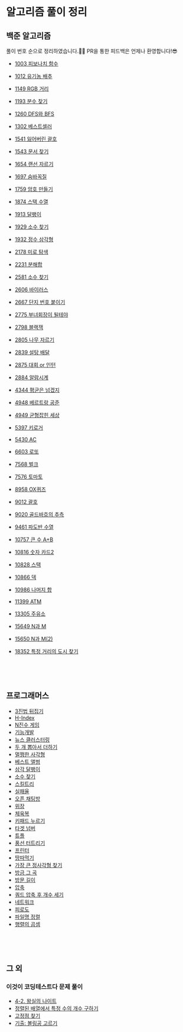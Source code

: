 # 알고리즘 풀이 정리

## 백준 알고리즘

풀이 번호 순으로 정리하였습니다.👩‍💻 PR을 통한 피드백은 언제나 환영합니다!😎

- [1003 피보나치 함수](https://github.com/Be-beee/TIL-2/tree/main/Solution/BOJ/fibonacci_1003.swift)
- [1012 유기농 배추](https://github.com/Be-beee/TIL-2/tree/main/Solution/BOJ/lettuce_1012.swift)
- [1149 RGB 거리](https://github.com/Be-beee/TIL-2/tree/main/Solution/BOJ/RGB_distance_1149.swift)
- [1193 분수 찾기](https://github.com/Be-beee/TIL-2/tree/main/Solution/BOJ/finding_fraction.swift)
- [1260 DFS와 BFS](https://github.com/Be-beee/TIL-2/tree/main/Solution/BOJ/dfs_bfs_1260.swift)
- [1302 베스트셀러](https://github.com/Be-beee/TIL-2/tree/main/Solution/BOJ/bestseller_1302.swift)
- [1541 잃어버린 괄호](https://github.com/Be-beee/TIL-2/tree/main/Solution/BOJ/ps_1541.swift)
- [1543 문서 찾기](https://github.com/Be-beee/TIL-2/tree/main/Solution/BOJ/searching_document_1543.swift)
- [1654 랜선 자르기](https://github.com/Be-beee/TIL-2/tree/main/Solution/BOJ/Cutting_Line_1654.swift)
- [1697 숨바꼭질](https://github.com/Be-beee/TIL-2/tree/main/Solution/BOJ/hideandseek_1697.swift)
- [1759 암호 만들기](https://github.com/Be-beee/TIL-2/tree/main/Solution/BOJ/Making_Pw_1759.swift)
- [1874 스택 수열](https://github.com/Be-beee/TIL-2/tree/main/Solution/BOJ/stack_progression_1874.swift)
- [1913 달팽이](https://github.com/Be-beee/TIL-2/tree/main/Solution/BOJ/snail_1913.swift)
- [1929 소수 찾기](https://github.com/Be-beee/TIL-2/tree/main/Solution/BOJ/finding_prime_1929.swift)
- [1932 정수 삼각형](https://github.com/Be-beee/TIL-2/tree/main/Solution/BOJ/triangle_1932.swift)


- [2178 미로 탐색](https://github.com/Be-beee/TIL-2/tree/main/Solution/BOJ/maze_2178.swift)
- [2231 분해합](https://github.com/Be-beee/TIL-2/tree/main/Solution/BOJ/Divided_sum_2231.swift)
- [2581 소수 찾기](https://github.com/Be-beee/TIL-2/tree/main/Solution/BOJ/prime_2581.swift)
- [2606 바이러스](https://github.com/Be-beee/TIL-2/tree/main/Solution/BOJ/virus_2606.swift)
- [2667 단지 번호 붙이기](https://github.com/Be-beee/TIL-2/tree/main/Solution/BOJ/zipcode_2667.swift)
- [2775 부녀회장이 될테야](https://github.com/Be-beee/TIL-2/tree/main/Solution/BOJ/apartment_2775.swift)
- [2798 블랙잭](https://github.com/Be-beee/TIL-2/tree/main/Solution/BOJ/blackjack_2798.swift)
- [2805 나무 자르기](https://github.com/Be-beee/TIL-2/tree/main/Solution/BOJ/cutting_tree_2805.swift)
- [2839 설탕 배달](https://github.com/Be-beee/TIL-2/tree/main/Solution/BOJ/sugar_2839.swift)
- [2875 대회 or 인턴](https://github.com/Be-beee/TIL-2/tree/main/Solution/BOJ/contest_or_intern_2875.swift)
- [2884 알람시계](https://github.com/Be-beee/TIL-2/tree/main/Solution/BOJ/alarm_clock_2884.swift)


- [4344 평균은 넘겠지](https://github.com/Be-beee/TIL-2/tree/main/Solution/BOJ/average_4344.swift)
- [4948 베르트랑 공준](https://github.com/Be-beee/TIL-2/tree/main/Solution/BOJ/bertrand_4948.swift)
- [4949 균형잡힌 세상](https://github.com/Be-beee/TIL-2/tree/main/Solution/BOJ/balance_4949.swift)
- [5397 키로거](https://github.com/Be-beee/TIL-2/tree/main/Solution/BOJ/keylogger_5397.swift)
- [5430 AC](https://github.com/Be-beee/TIL-2/tree/main/Solution/BOJ/AC_5430.swift)
- [6603 로또](https://github.com/Be-beee/TIL-2/tree/main/Solution/BOJ/lotto_6603.swift)
- [7568 벌크](https://github.com/Be-beee/TIL-2/tree/main/Solution/BOJ/Bulk_7568.swift)
- [7576 토마토](https://github.com/Be-beee/TIL-2/tree/main/Solution/BOJ/tomato_7576.swift)
- [8958 OX퀴즈](https://github.com/Be-beee/TIL-2/tree/main/Solution/BOJ/OXquiz_8958.swift)
- [9012 괄호](https://github.com/Be-beee/TIL-2/tree/main/Solution/BOJ/parenthesis_string_9012.swift)
- [9020 골드바흐의 추측](https://github.com/Be-beee/TIL-2/tree/main/Solution/BOJ/goldbach_9020.swift)
- [9461 파도반 수열](https://github.com/Be-beee/TIL-2/tree/main/Solution/BOJ/spiral_9461.swift)


- [10757 큰 수 A+B](https://github.com/Be-beee/TIL-2/tree/main/Solution/BOJ/Add_bigNumbers_10757.swift)
- [10816 숫자 카드2](https://github.com/Be-beee/TIL-2/tree/main/Solution/BOJ/number_card2_10816.swift)
- [10828 스택](https://github.com/Be-beee/TIL-2/tree/main/Solution/BOJ/stack_10828.swift)
- [10866 덱](https://github.com/Be-beee/TIL-2/tree/main/Solution/BOJ/deque_10866.swift)
- [10986 나머지 합](https://github.com/Be-beee/TIL-2/tree/main/Solution/BOJ/10986.swift)
- [11399 ATM](https://github.com/Be-beee/TIL-2/tree/main/Solution/BOJ/ATM_11399.swift)
- [13305 주유소](https://github.com/Be-beee/TIL-2/tree/main/Solution/BOJ/Gas_station_13305.swift)
- [15649 N과 M](https://github.com/Be-beee/TIL-2/tree/main/Solution/BOJ/N_and_M_15649.swift)
- [15650 N과 M(2)](https://github.com/Be-beee/TIL-2/tree/main/Solution/BOJ/N_and_M_15650.swift)
- [18352 특정 거리의 도시 찾기](https://github.com/Be-beee/TIL-2/tree/main/Solution/BOJ/special_distance_city_18352.swift)

<br>
<br>
<br>

## 프로그래머스

- [3진법 뒤집기](https://github.com/Be-beee/TIL-2/tree/main/Solution/programmers_base_3)
- [H-Index](https://github.com/Be-beee/TIL-2/tree/main/Solution/programmers_h_index)
- [N진수 게임](https://github.com/Be-beee/TIL-2/tree/main/Solution/programmers_base_n)
- [기능개발](https://github.com/Be-beee/TIL-2/tree/main/Solution/programmers_develop_function)
- [뉴스 클러스터링](https://github.com/Be-beee/TIL-2/tree/main/Solution/programmers_news_clustering)
- [두 개 뽑아서 더하기](https://github.com/Be-beee/TIL-2/tree/main/Solution/programmers_select_two)
- [멀쩡한 사각형](https://github.com/Be-beee/TIL-2/tree/main/Solution/programmers_valid_rectangle)
- [베스트 앨범](https://github.com/Be-beee/TIL-2/tree/main/Solution/programmers_best_album)
- [삼각 달팽이](https://github.com/Be-beee/TIL-2/tree/main/Solution/programmers_tri_snail)
- [소수 찾기](https://github.com/Be-beee/TIL-2/tree/main/Solution/programmers_finding_prime)
- [스킬트리](https://github.com/Be-beee/TIL-2/tree/main/Solution/programmers_skill_tree)
- [실패율](https://github.com/Be-beee/TIL-2/tree/main/Solution/programmers_failure)
- [오픈 채팅방](https://github.com/Be-beee/TIL-2/tree/main/Solution/programmers_open_chat)
- [위장](https://github.com/Be-beee/TIL-2/tree/main/Solution/programmers_disguise)
- [체육복](https://github.com/Be-beee/TIL-2/tree/main/Solution/programmers_training_clothes)
- [키패드 누르기](https://github.com/Be-beee/TIL-2/tree/main/Solution/programmers_keypad)
- [타겟 넘버](https://github.com/Be-beee/TIL-2/tree/main/Solution/programmers_target_number)
- [튜플](https://github.com/Be-beee/TIL-2/tree/main/Solution/programmers_tuple)
- [풍선 터트리기](https://github.com/Be-beee/TIL-2/tree/main/Solution/programmers_balloon)
- [프린터](https://github.com/Be-beee/TIL-2/tree/main/Solution/programmers_printer)
- [땅따먹기](https://github.com/Be-beee/TIL-2/tree/main/Solution/programmers_hopscotch)
- [가장 큰 정사각형 찾기](https://github.com/Be-beee/TIL-2/tree/main/Solution/programmers_biggest_rect)
- [방금 그 곡](https://github.com/Be-beee/TIL-2/tree/main/Solution/programmers_just_that_music)
- [방문 길이](https://github.com/Be-beee/TIL-2/tree/main/Solution/programmers_visited_distance)
- [압축](https://github.com/Be-beee/TIL-2/tree/main/Solution/programmers_compression)
- [쿼드 압축 후 개수 세기](https://github.com/Be-beee/TIL-2/tree/main/Solution/programmers_quad_compression)
- [네트워크](https://github.com/Be-beee/TIL-2/tree/main/Solution/programmers_network)
- [피로도](https://github.com/Be-beee/TIL-2/tree/main/Solution/programmers_fatigability)
- [파일명 정렬](https://github.com/Be-beee/TIL-2/tree/main/Solution/programmers_sort_filename)
- [행렬의 곱셈](https://github.com/Be-beee/TIL-2/tree/main/Solution/programmers_matrix_multification)

<br>
<br>
<br>

## 그 외

### 이것이 코딩테스트다 문제 풀이

- [4-2. 왕실의 나이트](https://github.com/Be-beee/TIL-2/tree/main/Solution/Chess_knight)
- [정렬된 배열에서 특정 수의 개수 구하기](https://github.com/Be-beee/TIL-2/tree/main/Solution/binary_search_ex)
- [고정점 찾기](https://github.com/Be-beee/TIL-2/tree/main/Solution/fixed_point)
- [기출: 볼링공 고르기](https://github.com/Be-beee/TIL-2/tree/main/Solution/Bowling_ball)
<br>
<br>
<br>
